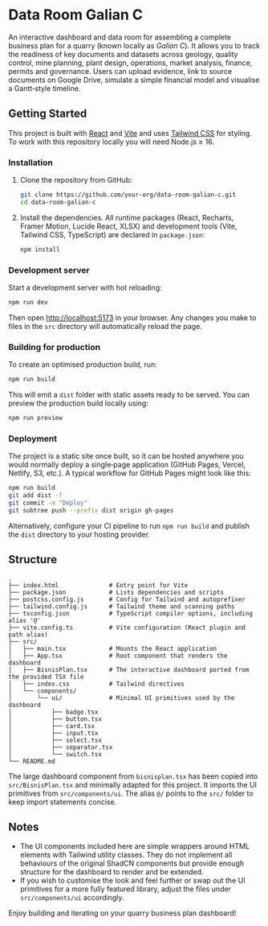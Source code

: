 # Data Room Galian C

An interactive dashboard and data room for assembling a complete business plan for a quarry (known locally as *Galian C*). It allows you to track the readiness of key documents and datasets across geology, quality control, mine planning, plant design, operations, market analysis, finance, permits and governance. Users can upload evidence, link to source documents on Google Drive, simulate a simple financial model and visualise a Gantt‑style timeline.

## Getting Started

This project is built with [React](https://react.dev/) and [Vite](https://vitejs.dev/) and uses [Tailwind CSS](https://tailwindcss.com/) for styling. To work with this repository locally you will need Node.js ≥ 16.

### Installation

1. Clone the repository from GitHub:

   ```sh
   git clone https://github.com/your‑org/data-room-galian-c.git
   cd data-room-galian-c
   ```

2. Install the dependencies. All runtime packages (React, Recharts, Framer Motion, Lucide React, XLSX) and development tools (Vite, Tailwind CSS, TypeScript) are declared in `package.json`:

   ```sh
   npm install
   ```

### Development server

Start a development server with hot reloading:

```sh
npm run dev
```

Then open <http://localhost:5173> in your browser. Any changes you make to files in the `src` directory will automatically reload the page.

### Building for production

To create an optimised production build, run:

```sh
npm run build
```

This will emit a `dist` folder with static assets ready to be served. You can preview the production build locally using:

```sh
npm run preview
```

### Deployment

The project is a static site once built, so it can be hosted anywhere you would normally deploy a single‑page application (GitHub Pages, Vercel, Netlify, S3, etc.). A typical workflow for GitHub Pages might look like this:

```sh
npm run build
git add dist -f
git commit -m "Deploy"
git subtree push --prefix dist origin gh‑pages
```

Alternatively, configure your CI pipeline to run `npm run build` and publish the `dist` directory to your hosting provider.

## Structure

```
.
├── index.html              # Entry point for Vite
├── package.json            # Lists dependencies and scripts
├── postcss.config.js       # Config for Tailwind and autoprefixer
├── tailwind.config.js      # Tailwind theme and scanning paths
├── tsconfig.json           # TypeScript compiler options, including alias '@'
├── vite.config.ts          # Vite configuration (React plugin and path alias)
├── src/
│   ├── main.tsx            # Mounts the React application
│   ├── App.tsx             # Root component that renders the dashboard
│   ├── BisnisPlan.tsx      # The interactive dashboard ported from the provided TSX file
│   ├── index.css           # Tailwind directives
│   └── components/
│       └── ui/             # Minimal UI primitives used by the dashboard
│           ├── badge.tsx
│           ├── button.tsx
│           ├── card.tsx
│           ├── input.tsx
│           ├── select.tsx
│           ├── separator.tsx
│           └── switch.tsx
└── README.md
```

The large dashboard component from `bisnisplan.tsx` has been copied into `src/BisnisPlan.tsx` and minimally adapted for this project. It imports the UI primitives from `src/components/ui`. The alias `@/` points to the `src/` folder to keep import statements concise.

## Notes

* The UI components included here are simple wrappers around HTML elements with Tailwind utility classes. They do not implement all behaviours of the original ShadCN components but provide enough structure for the dashboard to render and be extended.
* If you wish to customise the look and feel further or swap out the UI primitives for a more fully featured library, adjust the files under `src/components/ui` accordingly.

Enjoy building and iterating on your quarry business plan dashboard!